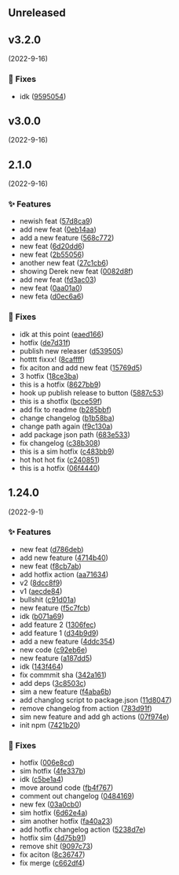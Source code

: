 
## Unreleased 


## v3.2.0
 (2022-9-16)

### 🐛 Fixes

- idk ([9595054](https://github.com/BrandSourceDigital/alta/commit/9595054f4f074539692c94d011df11bd2afad9ba))


## v3.0.0
 (2022-9-16)


## 2.1.0
 (2022-9-16)

### ✨ Features

- newish feat ([57d8ca9](https://github.com/BrandSourceDigital/alta/commit/57d8ca98125811e8697c8ddd9f484f31f1e27e2d))
- add new feat ([0eb14aa](https://github.com/BrandSourceDigital/alta/commit/0eb14aa90bd8306c1674f40c9749df28365406f9))
- add a new feature ([568c772](https://github.com/BrandSourceDigital/alta/commit/568c77299a29470cb7e375a56636856e5a5c9439))
- new feat ([6d20dd6](https://github.com/BrandSourceDigital/alta/commit/6d20dd621f6c7233f51d3ac0127480e9c971dae6))
- new feat ([2b55056](https://github.com/BrandSourceDigital/alta/commit/2b55056a37ef63d59059357567dcf432239e7007))
- another new feat ([27c1cb6](https://github.com/BrandSourceDigital/alta/commit/27c1cb6911e1df700183a44b4a5d7970255987c1))
- showing Derek new feat ([0082d8f](https://github.com/BrandSourceDigital/alta/commit/0082d8f03eb3b3b521a2acab8556a184c96c3015))
- add new feat ([fd3ac03](https://github.com/BrandSourceDigital/alta/commit/fd3ac03012dbec5187349c11b02aa06dff010f3b))
- new feat ([0aa01a0](https://github.com/BrandSourceDigital/alta/commit/0aa01a08a36d657c57581ba174d8db97f7199556))
- new feta ([d0ec6a6](https://github.com/BrandSourceDigital/alta/commit/d0ec6a6df5c2f35202abebc652b7d86409e51c07))

### 🐛 Fixes

- idk at this point ([eaed166](https://github.com/BrandSourceDigital/alta/commit/eaed166d8fb9abdd142e465a7f2645c38b557b43))
- hotfix ([de7d31f](https://github.com/BrandSourceDigital/alta/commit/de7d31f69d6058c077d46f07412d01789a52808b))
- publish new releaser ([d539505](https://github.com/BrandSourceDigital/alta/commit/d5395053b3e61bb5b13a1ebe5be808c8d22631e9))
- hotttt fixxx! ([8caffff](https://github.com/BrandSourceDigital/alta/commit/8cafffffc067f676e5cc773b9b42c1797f3e7710))
- fix aciton and add new feat ([15769d5](https://github.com/BrandSourceDigital/alta/commit/15769d561da3cb37e45ec5d9f68de439ef03ab4e))
- 3 hotfix ([18ce3ba](https://github.com/BrandSourceDigital/alta/commit/18ce3babf0754568986fc2e6d6115472bd555ba6))
- this is a hotfix ([8627bb9](https://github.com/BrandSourceDigital/alta/commit/8627bb9b5a00febb2c7a1466e48e0058f4cb8a19))
- hook up publish release to button ([5887c53](https://github.com/BrandSourceDigital/alta/commit/5887c5342f8942ec2deaa5d7d6eab45a0838da2e))
- this is a shotfix ([bcce59f](https://github.com/BrandSourceDigital/alta/commit/bcce59fb5a63054349a6dbde9ba1097d5d53d0fe))
- add fix to readme ([b285bbf](https://github.com/BrandSourceDigital/alta/commit/b285bbfbc58c7bfa7f264fa68cf5265d107722de))
- change changelog ([b1b58ba](https://github.com/BrandSourceDigital/alta/commit/b1b58bac23409c784ad3be452ea400bbe338893d))
- change path again ([f9c130a](https://github.com/BrandSourceDigital/alta/commit/f9c130a69f6f895569a51b7e1336f5356a26cf68))
- add package json path ([683e533](https://github.com/BrandSourceDigital/alta/commit/683e5335d16d2e05367e9289a1108d53162bfee1))
- fix changelog ([c38b308](https://github.com/BrandSourceDigital/alta/commit/c38b3083f747328eeee247817bd2ef981b129414))
- this is a sim hotfix ([c483bb9](https://github.com/BrandSourceDigital/alta/commit/c483bb986fd717f50c8d36869f0e2009f787e882))
- hot hot hot fix ([c240851](https://github.com/BrandSourceDigital/alta/commit/c2408518952a55c8957f7a8333de08870176fa04))
- this is a hotfix ([06f4440](https://github.com/BrandSourceDigital/alta/commit/06f44409450de213099adf979380720f70fda796))


## 1.24.0
 (2022-9-1)

### ✨ Features

- new feat ([d786deb](https://github.com/BrandSourceDigital/alta/commit/d786debc89a7d6779f82cb0089ea54e019ff062f))
- add new feature ([4714b40](https://github.com/BrandSourceDigital/alta/commit/4714b40cd7ae5579d5d76108847f14d62cefb6e2))
- new feat ([f8cb7ab](https://github.com/BrandSourceDigital/alta/commit/f8cb7ab36cab2b7cd147bc3501bab287d1151360))
- add hotfix action ([aa71634](https://github.com/BrandSourceDigital/alta/commit/aa71634767937a12c9be2966a86fc5b57965ff1e))
- v2 ([8dcc8f9](https://github.com/BrandSourceDigital/alta/commit/8dcc8f9ecf5c6ef4c881141a749414976b801fcf))
- v1 ([aecde84](https://github.com/BrandSourceDigital/alta/commit/aecde849f707ae4372c44044869422ace161db06))
- bullshit ([c91d01a](https://github.com/BrandSourceDigital/alta/commit/c91d01a7eea32160082b89a28b2706c74dd89fbf))
- new feature ([f5c7fcb](https://github.com/BrandSourceDigital/alta/commit/f5c7fcb01fa296db7edb95a7c64f1a979d53f326))
- idk ([b071a69](https://github.com/BrandSourceDigital/alta/commit/b071a690b2170dac42bfe9926bd91612b91b9213))
- add feature 2 ([1306fec](https://github.com/BrandSourceDigital/alta/commit/1306fec5d96a3be02295728b675d66dfec212453))
- add feature 1 ([d34b9d9](https://github.com/BrandSourceDigital/alta/commit/d34b9d96ab4e0cbb11f599a540c916b288e6900c))
- add a new feature ([4ddc354](https://github.com/BrandSourceDigital/alta/commit/4ddc354528b51a08397f2e111eb5bb7060f34710))
- new code ([c92eb6e](https://github.com/BrandSourceDigital/alta/commit/c92eb6e0556ab17f71814678d5fecd041ed31843))
- new feature ([a187dd5](https://github.com/BrandSourceDigital/alta/commit/a187dd59733777c678cc8a4c1cd7757351baca0d))
- idk ([143f464](https://github.com/BrandSourceDigital/alta/commit/143f46418871d13166c7313f53517a2e86b2b65e))
- fix commmit sha ([342a161](https://github.com/BrandSourceDigital/alta/commit/342a1614a81b7b59d7e5ca78e86541617173eff7))
- add deps ([3c8503c](https://github.com/BrandSourceDigital/alta/commit/3c8503c43dfb5c4ea5ba36cadb212de72f1fd08c))
- sim a new feature ([f4aba6b](https://github.com/BrandSourceDigital/alta/commit/f4aba6b4ae4421e60edee8fe76b918cb9c3c8d4d))
- add changlog script to package.json ([11d8047](https://github.com/BrandSourceDigital/alta/commit/11d804747c5ebfc5a70aa8f9c5cf770b8c46d063))
- remove changelog from action ([783d91f](https://github.com/BrandSourceDigital/alta/commit/783d91f8918183a8e5f3e2cf70b451d02a92683c))
- sim new feature and add gh actions ([07f974e](https://github.com/BrandSourceDigital/alta/commit/07f974e89eb343befcdaa6d22b78e9b0b1de6e1c))
- init npm ([7421b20](https://github.com/BrandSourceDigital/alta/commit/7421b202d729aac87785b3320c3ab67d85d8f9fe))

### 🐛 Fixes

- hotfix ([006e8cd](https://github.com/BrandSourceDigital/alta/commit/006e8cd396180d8a2560655d5a63a65f0011a555))
- sim hotfix ([4fe337b](https://github.com/BrandSourceDigital/alta/commit/4fe337b22282005cb491051fd1326094cc132e02))
- idk ([c5be1a4](https://github.com/BrandSourceDigital/alta/commit/c5be1a4cae47f4c0ed33ace46eb6660ff094b48d))
- move around code ([fb4f767](https://github.com/BrandSourceDigital/alta/commit/fb4f767b77ded43fa1fb36ff1dc845e5c2c95dc1))
- comment out changelog ([0484169](https://github.com/BrandSourceDigital/alta/commit/04841693f704a8804129bdd4cd412915551d830a))
- new fex ([03a0cb0](https://github.com/BrandSourceDigital/alta/commit/03a0cb0a6ef8c778860e450506f9bf5dd6a3ce60))
- sim hotfix ([6d62e4a](https://github.com/BrandSourceDigital/alta/commit/6d62e4a061a2543f51d52bb7a7e166367826678a))
- sim another hotfix ([fa40a23](https://github.com/BrandSourceDigital/alta/commit/fa40a23016850bc54827d5856ea82dbd33f75522))
- add hotfix changelog action ([5238d7e](https://github.com/BrandSourceDigital/alta/commit/5238d7e335f5f04ee06b8d2662ec83edb78ce903))
- hotfix sim ([4d75b91](https://github.com/BrandSourceDigital/alta/commit/4d75b914f431319d8f8a37205964973d6b5bf895))
- remove shit ([9097c73](https://github.com/BrandSourceDigital/alta/commit/9097c736d47a9c12e7e14e15c6454ea521b38bc9))
- fix aciton ([8c36747](https://github.com/BrandSourceDigital/alta/commit/8c36747ec9f5ffe820159e31fb468863631b5bba))
- fix merge ([c662df4](https://github.com/BrandSourceDigital/alta/commit/c662df4b772c19be61273dcbdb973275770ef943))
